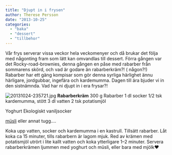 ```yaml
---
title: "Djupt in i frysen"
author: Therese Persson
date: "2013-10-25"
categories: 
  - "baka"
  - "dessert"
  - "tillbehor"
---
```


Vår frys serverar vissa veckor hela veckomenyer och då brukar det följa med någonting fram som lätt kan omvandlas till dessert. Förra gången var det Rocky-road-brownies, denna gången en påse med rabarber från sommarens skörd, och vad är godare än rabarberkräm?! ( någon?!) Rabarber har ett gäng kompisar som gör denna syrliga härlighet ännu härligare, jordgubbar, ingefära och kardemumma. Dagen till ära bjuder vi in den sistnämnda. Vad har ni djupt in i era frysar?!  
  
![20131024-235721.jpg](/static/img/20131024-235721.jpg)
**Rabarberkräm** 300 g Rabarber 1 dl socker 1/2 tsk kardemumma, stött 3 dl vatten 2 tsk potatismjöl

Yoghurt Ekologiskt vaniljsocker

[müsli](/posts/god-morgon) eller annat tugg....

Koka upp vatten, socker och kardemumma i en kastrull. Tillsätt rabarber. Låt koka ca 15 minuter, tills rabarbern är lagom mjuk. Red av krämen med potatismjöl utrört i lite kallt vatten och koka ytterligare 1–2 minuter. Servera rabarberkrämen ljummen med yoghurt och müsli, eller bara med mjölk❤
